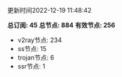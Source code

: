 更新时间2022-12-19 11:48:42

**总订阅: 45**
**总节点: 884**
**有效节点: 256**
- v2ray节点: 234
- ss节点: 15
- trojan节点: 6
- ssr节点: 1
